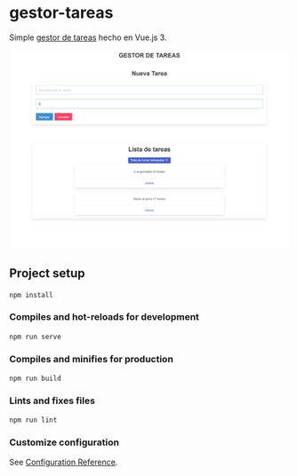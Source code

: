 # gestor-tareas

Simple [gestor de tareas](https://gestor-tareas-vuejs.netlify.app/) hecho en Vue.js 3.

![demo](./public/demo.png?raw=true)

## Project setup

```
npm install
```

### Compiles and hot-reloads for development

```
npm run serve
```

### Compiles and minifies for production

```
npm run build
```

### Lints and fixes files

```
npm run lint
```

### Customize configuration

See [Configuration Reference](https://cli.vuejs.org/config/).
